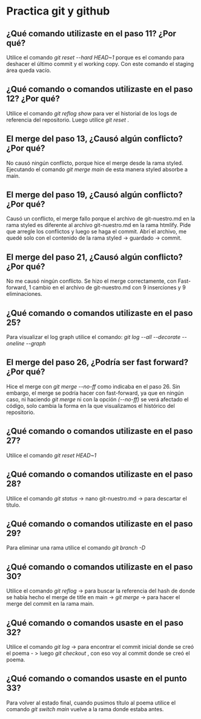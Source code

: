 # Practica git y github

## ¿Qué comando utilizaste en el paso 11? ¿Por qué?

Utilice el comando *git reset --hard HEAD~1* porque es el comando para deshacer el último commit y el working copy. Con este comando el staging área queda vacío.

## ¿Qué comando o comandos utilizaste en el paso 12? ¿Por qué?

Utilice el comando *git reflog show* para ver el historial de los logs de referencia del repositorio. Luego utilice *git reset <hash>*.

## El merge del paso 13, ¿Causó algún conflicto? ¿Por qué?

No causó ningún conflicto, porque hice el merge desde la rama styled. Ejecutando el comando *git merge main* de esta manera styled absorbe a main.
 
## El merge del paso 19, ¿Causó algún conflicto? ¿Por qué?

Causó un conflicto, el merge fallo porque el archivo de git-nuestro.md en la rama styled es diferente al archivo git-nuestro.md en la rama htmlify. Pide que arregle los conflictos y luego se haga el commit. Abrí el archivo, me quedé solo con el contenido de la rama styled -> guardado -> commit. 

## El merge del paso 21, ¿Causó algún conflicto? ¿Por qué?

No me causó ningún conflicto. Se hizo el merge correctamente, con Fast-forward, 1 cambio en el archivo de git-nuestro.md con 9 inserciones y 9 eliminaciones.

## ¿Qué comando o comandos utilizaste en el paso 25?

Para visualizar el log graph utilice el comando: *git log --all --decorate --oneline --graph*

## El merge del paso 26, ¿Podría ser fast forward? ¿Por qué?

Hice el merge con *git merge --no-ff <branch>* como indicaba en el paso 26. Sin embargo, el merge se podría hacer con fast-forward, ya que en ningún caso, ni haciendo *git merge <branch>* ni con la opción *(--no-ff)* se verá afectado el código, solo cambia la forma en la que visualizamos el histórico del repositorio. 

## ¿Qué comando o comandos utilizaste en el paso 27?

Utilice el comando *git reset HEAD~1* 

## ¿Qué comando o comandos utilizaste en el paso 28?

Utilice el comando *git status* -> nano git-nuestro.md -> para descartar el título.

## ¿Qué comando o comandos utilizaste en el paso 29?

Para eliminar una rama utilice el comando *git branch -D <rama>* 

## ¿Qué comando o comandos utilizaste en el paso 30?

Utilice el comando *git reflog* -> para buscar la referencia del hash de donde se había hecho el merge de title en main -> *git merge <hash>* -> para hacer el merge del commit en la rama main.

## ¿Qué comando o comandos usaste en el paso 32?

Utilice el comando *git log* -> para encontrar el commit inicial donde se creó el poema - > luego *git checkout <hash>*, con eso voy al commit donde se creó el poema.

## ¿Qué comando o comandos usaste en el punto 33?

Para volver al estado final, cuando pusimos título al poema utilice el comando *git switch main* vuelve a la rama donde estaba antes.
